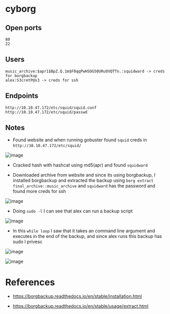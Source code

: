 # cyborg


## Open ports

```
80
22
```

## Users


```
music_archive:$apr1$BpZ.Q.1m$F0qqPwHSOG50URuOVQTTn.:squidward -> creds for borgbackup
alex:S3cretP@s3 -> creds for ssh
```


## Endpoints
```
http://10.10.47.172/etc/squid/squid.conf
http://10.10.47.172/etc/squid/passwd
```

## Notes

* Found website and when running gobuster found `squid` creds in `http://10.10.47.172/etc/squid/`

![image](https://user-images.githubusercontent.com/12052283/130371738-21fd71dc-bd5e-448a-87e5-ee416c1c9053.png)

* Cracked hash with hashcat using md5(apr) and found `squidward`

* Downloaded archive from website and since its using borgbackup, I installed borgbackup and extracted the backup using `borg extract final_archive::music_archive` and `squidward` has the password and found more creds for ssh

![image](https://user-images.githubusercontent.com/12052283/130371839-c5f3c5f2-6099-4f9e-ae7b-6b00158f7d5b.png)

* Doing `sudo -l` I can see that alex can run a backup script

![image](https://user-images.githubusercontent.com/12052283/130371860-20b0e28c-d728-4a16-b6f0-f7db0fce01d8.png)

* In this `while loop` I saw that it takes an command line argument and executes in the end of the backup, and since alex runs this backup has sudo I privesc

![image](https://user-images.githubusercontent.com/12052283/130371890-eb22524f-505e-480d-9ce6-ad36e6d074de.png)

![image](https://user-images.githubusercontent.com/12052283/130371930-42ce05b5-89d4-49eb-bdaf-fbb3bb13ebdd.png)


# References

* https://borgbackup.readthedocs.io/en/stable/installation.html

* https://borgbackup.readthedocs.io/en/stable/usage/extract.html